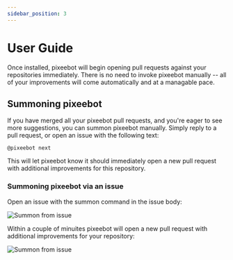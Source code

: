 ```yaml
---
sidebar_position: 3
---
```


# User Guide

Once installed, pixeebot will begin opening pull requests against your repositories immediately. There is no need to invoke pixeebot manually -- all of your improvements will come automatically and at a managable pace.

## Summoning pixeebot

If you have merged all your pixeebot pull requests, and you're eager to see more suggestions, you can summon pixeebot manually. Simply reply to a pull request, or open an issue with the following text:

`@pixeebot next`

This will let pixeebot know it should immediately open a new pull request with additional improvements for this repository.

### Summoning pixeebot via an issue

Open an issue with the summon command in the issue body:

![Summon from issue](/img/summon1.png)

Within a couple of minuites pixeebot will open a new pull request with additional improvements for your repository:

![Summon from issue](/img/summon3.png)
